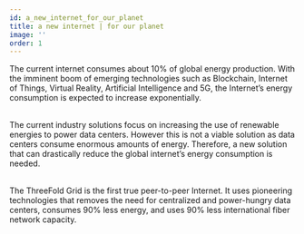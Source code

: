 ```yaml
---
id: a_new_internet_for_our_planet
title: a new internet | for our planet
image: ''
order: 1
---
```


The current internet consumes about 10% of global energy production. With the imminent boom of emerging technologies such as Blockchain, Internet of Things, Virtual Reality, Artificial Intelligence and 5G, the Internet’s energy consumption is expected to increase exponentially.
<br />
<br />

The current industry solutions focus on increasing the use of renewable energies to power data centers. However this is not a viable solution as data centers consume enormous amounts of energy. Therefore, a new solution that can drastically reduce the global internet’s energy consumption is needed.
<br />
<br />

The ThreeFold Grid is the first true peer-to-peer Internet. It uses pioneering technologies that removes the need for centralized and power-hungry data centers, consumes 90% less energy, and uses 90% less international fiber network capacity.
